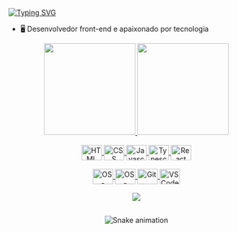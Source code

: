 [![Typing SVG](https://readme-typing-svg.herokuapp.com?lines=Desenvolvedor+Front-end)](https://git.io/typing-svg)


- 🖥️ Desenvolvedor front-end e apaixonado por tecnologia 

<div align="center">
  <a href="https://github.com/danilosouza-dev">
  <img height="180em" src="https://github-readme-stats.vercel.app/api?username=danilosouza-dev&show_icons=true&theme=dark&include_all_commits=true&count_private=true"/>
  <img height="180em" src="https://github-readme-stats.vercel.app/api/top-langs/?username=danilosouza-dev&layout=compact&langs_count=7&theme=dark"/>
</div>
<div align="center" valing="top"><br>
  <img align="center" alt="HTML" height="30" width="40" src="https://cdn.jsdelivr.net/gh/devicons/devicon/icons/html5/html5-plain.svg">
  <img align="center" alt="CSS" height="30" width="40" src="https://cdn.jsdelivr.net/gh/devicons/devicon/icons/css3/css3-plain.svg">
  <img align="center" alt="Javascrip" height="30" width="40" src="https://cdn.jsdelivr.net/gh/devicons/devicon/icons/javascript/javascript-plain.svg">
  <img align="center" alt="Typescript" height="30" width="40" src="https://cdn.jsdelivr.net/gh/devicons/devicon/icons/typescript/typescript-plain.svg">
  <img align="center" alt="React" height="30" width="40" src="https://cdn.jsdelivr.net/gh/devicons/devicon/icons/react/react-original.svg">
</div>

<br>

<div align="center" valing"top">
<img align="center" alt="OS - Linux" height="30" width="40" src="https://cdn.jsdelivr.net/gh/devicons/devicon/icons/linux/linux-original.svg">
<img align="center" alt="OS - Windows" height="30" width="40" src="https://cdn.jsdelivr.net/gh/devicons/devicon/icons/windows8/windows8-original.svg">
<img align="center" alt="Git" height="30" width="40" src="https://cdn.jsdelivr.net/gh/devicons/devicon/icons/git/git-original.svg">
<img align="center" alt="VSCode" height="30" width="40" src="https://cdn.jsdelivr.net/gh/devicons/devicon/icons/vscode/vscode-original.svg">
</div>

<br>

<div align="center" valing="top">
<a href="https://www.linkedin.com/in/danilosouza-dev/" target="_blank"><img src="https://img.shields.io/badge/-LinkedIn-%230077B5?style=for-the-badge&logo=linkedin&logoColor=white" target="_blank"></a> 
</div>

##

<div align="center" valing="top">
  
![Snake animation](https://github.com/danilosouza-dev/danilosouza-dev/blob/output/github-contribution-grid-snake.svg)
  
</div>


